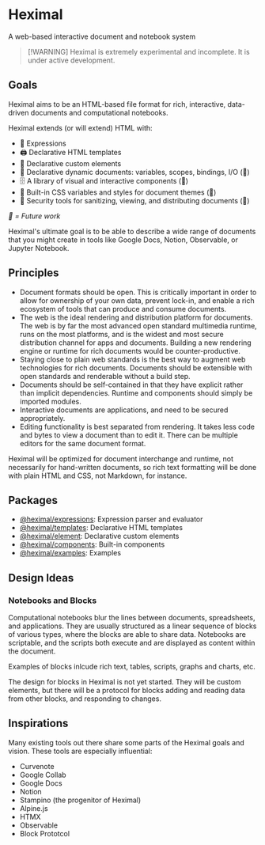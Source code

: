 # Heximal

A web-based interactive document and notebook system

> [!WARNING] Heximal is extremely experimental and incomplete. It is under
> active development.

## Goals

Heximal aims to be an HTML-based file format for rich, interactive, data-driven
documents and computational notebooks.

Heximal extends (or will extend) HTML with:

- 🔣 Expressions
- 🖨️ Declarative HTML templates
- 🍱 Declarative custom elements
- 🤹 Declarative dynamic documents: variables, scopes, bindings, I/O (🔮)
- 🗄️ A library of visual and interactive components (🔮)
- 🎨 Built-in CSS variables and styles for document themes (🔮)
- 🔐 Security tools for sanitizing, viewing, and distributing documents (🔮)

_🔮 = Future work_

Heximal's ultimate goal is to be able to describe a wide range of documents that
you might create in tools like Google Docs, Notion, Observable, or Jupyter
Notebook.

## Principles

- Document formats should be open. This is critically important in order to
  allow for ownership of your own data, prevent lock-in, and enable a rich
  ecosystem of tools that can produce and consume documents.
- The web is the ideal rendering and distribution platform for documents. The
  web is by far the most advanced open standard multimedia runtime, runs on the
  most platforms, and is the widest and most secure distribution channel for
  apps and documents. Building a new rendering engine or runtime for rich
  documents would be counter-productive.
- Staying close to plain web standards is the best way to augment web
  technologies for rich documents. Documents should be extensible with open
  standards and renderable without a build step.
- Documents should be self-contained in that they have explicit rather than
  implicit dependencies. Runtime and components should simply be imported
  modules.
- Interactive documents are applications, and need to be secured appropriately.
- Editing functionality is best separated from rendering. It takes less code and
  bytes to view a document than to edit it. There can be multiple editors for
  the same document format.

Heximal will be optimized for document interchange and runtime, not necessarily
for hand-written documents, so rich text formatting will be done with plain HTML
and CSS, not Markdown, for instance.

## Packages

- [@heximal/expressions](./packages/expressions/): Expression parser and evaluator
- [@heximal/templates](./packages/templates/): Declarative HTML templates
- [@heximal/element](./packages/element/): Declarative custom elements
- [@heximal/components](./packages/components/): Built-in components
- [@heximal/examples](./packages/examples/): Examples

## Design Ideas

### Notebooks and Blocks

Computational notebooks blur the lines between documents, spreadsheets, and
applications. They are usually structured as a linear sequence of blocks of
various types, where the blocks are able to share data. Notebooks are
scriptable, and the scripts both execute and are displayed as content within the
document.

Examples of blocks inlcude rich text, tables, scripts, graphs and charts, etc.

The design for blocks in Heximal is not yet started. They will be custom
elements, but there will be a protocol for blocks adding and reading data from
other blocks, and responding to changes.

## Inspirations

Many existing tools out there share some parts of the Heximal goals and vision.
These tools are especially influential:

- Curvenote
- Google Collab
- Google Docs
- Notion
- Stampino (the progenitor of Heximal)
- Alpine.js
- HTMX
- Observable
- Block Prototcol
